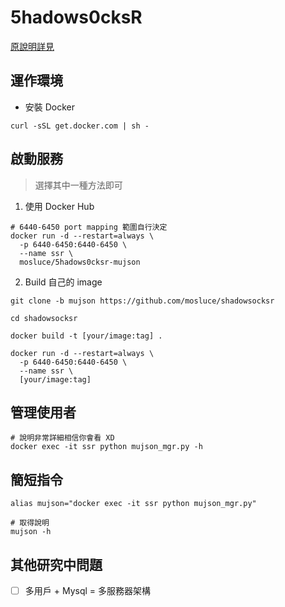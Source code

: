 5hadows0cksR
===========

[原說明詳見](https://github.com/shadowsocksr-backup/shadowsocksr)

## 運作環境

- 安裝 Docker 

```shell
curl -sSL get.docker.com | sh -
```

## 啟動服務 

> 選擇其中一種方法即可

1. 使用 Docker Hub
```shell
# 6440-6450 port mapping 範圍自行決定
docker run -d --restart=always \
  -p 6440-6450:6440-6450 \
  --name ssr \
  mosluce/5hadows0cksr-mujson
```
2. Build 自己的 image
```shell
git clone -b mujson https://github.com/mosluce/shadowsocksr

cd shadowsocksr

docker build -t [your/image:tag] .

docker run -d --restart=always \
  -p 6440-6450:6440-6450 \
  --name ssr \
  [your/image:tag]
```

## 管理使用者

```shell
# 說明非常詳細相信你會看 XD
docker exec -it ssr python mujson_mgr.py -h
```

## 簡短指令

```shell
alias mujson="docker exec -it ssr python mujson_mgr.py"

# 取得說明
mujson -h
```

## 其他研究中問題

- [ ] 多用戶 + Mysql = 多服務器架構
